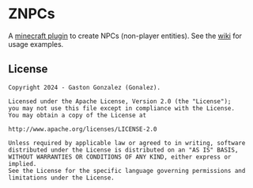 ZNPCs
======

A [minecraft plugin][spigot-link] to create NPCs (non-player entities). 
See the [wiki][wiki-link] for usage examples.

License
-------

    Copyright 2024 - Gaston Gonzalez (Gonalez).
    
    Licensed under the Apache License, Version 2.0 (the "License");
    you may not use this file except in compliance with the License.
    You may obtain a copy of the License at
    
    http://www.apache.org/licenses/LICENSE-2.0
    
    Unless required by applicable law or agreed to in writing, software
    distributed under the License is distributed on an "AS IS" BASIS,
    WITHOUT WARRANTIES OR CONDITIONS OF ANY KIND, either express or implied.
    See the License for the specific language governing permissions and
    limitations under the License.

[spigot-link]: https://www.spigotmc.org/resources/znpcs.80940
[wiki-link]: https://github.com/gonalez/znpcs/wiki